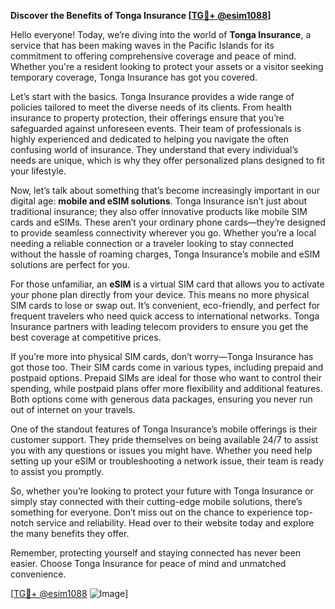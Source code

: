 **Discover the Benefits of Tonga Insurance [[TG💪+ @esim1088](https://t.me/s/esim1088)]**

Hello everyone! Today, we’re diving into the world of **Tonga Insurance**, a service that has been making waves in the Pacific Islands for its commitment to offering comprehensive coverage and peace of mind. Whether you're a resident looking to protect your assets or a visitor seeking temporary coverage, Tonga Insurance has got you covered.

Let’s start with the basics. Tonga Insurance provides a wide range of policies tailored to meet the diverse needs of its clients. From health insurance to property protection, their offerings ensure that you’re safeguarded against unforeseen events. Their team of professionals is highly experienced and dedicated to helping you navigate the often confusing world of insurance. They understand that every individual’s needs are unique, which is why they offer personalized plans designed to fit your lifestyle.

Now, let’s talk about something that’s become increasingly important in our digital age: **mobile and eSIM solutions**. Tonga Insurance isn’t just about traditional insurance; they also offer innovative products like mobile SIM cards and eSIMs. These aren’t your ordinary phone cards—they’re designed to provide seamless connectivity wherever you go. Whether you’re a local needing a reliable connection or a traveler looking to stay connected without the hassle of roaming charges, Tonga Insurance’s mobile and eSIM solutions are perfect for you.

For those unfamiliar, an **eSIM** is a virtual SIM card that allows you to activate your phone plan directly from your device. This means no more physical SIM cards to lose or swap out. It’s convenient, eco-friendly, and perfect for frequent travelers who need quick access to international networks. Tonga Insurance partners with leading telecom providers to ensure you get the best coverage at competitive prices.

If you’re more into physical SIM cards, don’t worry—Tonga Insurance has got those too. Their SIM cards come in various types, including prepaid and postpaid options. Prepaid SIMs are ideal for those who want to control their spending, while postpaid plans offer more flexibility and additional features. Both options come with generous data packages, ensuring you never run out of internet on your travels.

One of the standout features of Tonga Insurance’s mobile offerings is their customer support. They pride themselves on being available 24/7 to assist you with any questions or issues you might have. Whether you need help setting up your eSIM or troubleshooting a network issue, their team is ready to assist you promptly.

So, whether you’re looking to protect your future with Tonga Insurance or simply stay connected with their cutting-edge mobile solutions, there’s something for everyone. Don’t miss out on the chance to experience top-notch service and reliability. Head over to their website today and explore the many benefits they offer.

Remember, protecting yourself and staying connected has never been easier. Choose Tonga Insurance for peace of mind and unmatched convenience. 

[[TG💪+ @esim1088](https://t.me/s/esim1088) ![Image](https://i.postimg.cc/Y0z9fWf4/image.png)]